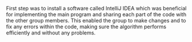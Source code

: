 
First step was to install a software called IntelliJ IDEA which was beneficial for implementing the main program and sharing each part of the code with the other group members. This enabled the group to make changes and to fix any errors within the code, making sure the algorithm performs efficiently and without any problems.